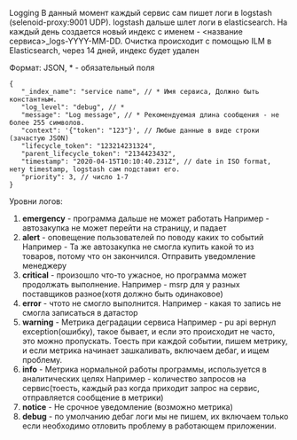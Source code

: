 Logging
В данный момент каждый сервис сам пишет логи в logstash (selenoid-proxy:9001 UDP). logstash дальше шлет логи в elasticsearch. На каждый день создается новый индекс с именем - <название сервиса>_logs-YYYY-MM-DD. Очистка происходит с помощью ILM в Elasticsearch, через 14 дней, индекс будет удален

Формат:
JSON, * - обязательный поля
```json5
{
   "_index_name": "service name", // * Имя сервиса, Должно быть константным.
   "log_level": "debug", // *
   "message": "Log message", // * Рекомендуемая длина сообщения - не более 255 символов.
   "context": '{"token": "123"}', // Любые данные в виде строки (зачастую JSON)
   "lifecycle_token": "123214231324",
   "parent_lifecycle_token": "2134423432",
   "timestamp": "2020-04-15T10:10:40.231Z", // date in ISO format, нету timestamp, logstash сам подставит его. 
   "priority": 3, // число 1-7
}
```

Уровни логов:
1. **emergency** - программа дальше не может работать
   Например - автозакупка не может перейти на страницу, и падает
2. **alert** - оповещение пользователей по поводу каких то событий
   Например - Та же автозакупка не смогла купить какой то из товаров, 
потому что он закончился. Отправить уведомление менеджеру
3. **critical** - произошло что-то ужасное, но программа может продолжать выполнение.
    Например - msrp для у разных поставщиков разное(хотя должно быть одинаковое)
4. **error** - чтото не смогло выполнится.
    Например - какая то запись не смогла записаться в датастор
5. **warning** - Метрика деградации сервиса
   Например - pu api вернул exception(ошибку), такое бывает, и если это происходит не часто, это можно пропускать. Тоесть при каждой событии, пишем метрику, и если метрика начинает зашкаливать, включаем дебаг, и ищем проблему.
6. **info** - Метрика нормальной работы программы, используется в аналитических целях
    Например - количество запросов на сервис(тоесть, каждый раз когда приходит запрос на сервис, отправляется сообщение в метрики)
7. **notice** - Не срочное уведомление (возможно метрика)
8. **debug** - по умолчанию дебаг логи мы не пишем, их включаем только если необходимо отловить проблему в работающем приложении.
